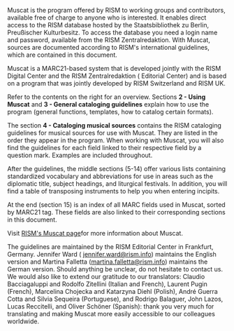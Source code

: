 Muscat is the program offered by RISM to working groups and contributors, available free of charge to anyone who is interested. It enables direct access to the RISM database hosted by the Staatsbibliothek zu Berlin, Preußischer Kulturbesitz. To access the database you need a login name and password, available from the RISM Zentralredaktion. With Muscat, sources are documented according to RISM's international guidelines, which are contained in this document.

Muscat is a MARC21-based system that is developed jointly with the RISM Digital Center and the RISM Zentralredaktion ( Editorial Center) and is based on a program that was jointly developed by RISM Switzerland and RISM UK.

Refer to the contents on the right for an overview. Sections **2 - Using Muscat** and **3 - General cataloging guidelines** explain how to use the program (general functions, templates, how to catalog certain formats).

The section **4 - Cataloging musical sources** contains the RISM cataloging guidelines for musical sources for use with Muscat. They are listed in the order they appear in the program. When working with Muscat, you will also find the guidelines for each field linked to their respective field by a question mark. Examples are included throughout.

After the guidelines, the middle sections (5-14) offer various lists containing standardized vocabulary and abbreviations for use in areas such as the diplomatic title, subject headings, and liturgical festivals. In addition, you will find a table of transposing instruments to help you when entering incipits.

At the end (section 15) is an index of all MARC fields used in Muscat, sorted by MARC21 tag. These fields are also linked to their corresponding sections in this document.

Visit [RISM's Muscat page](http://www.rism.info/en/community/muscat.html)for more information about Muscat.

The guidelines are maintained by the RISM Editorial Center in Frankfurt, Germany. Jennifer Ward ( jennifer.ward@rism.info) maintains the English version and Martina Falletta (martina.falletta@rism.info) maintains the German version. Should anything be unclear, do not hesitate to contact us. We would also like to extend our gratitude to our translators: Claudio Bacciagaluppi and Rodolfo Zitellini (Italian and French), Laurent Pugin (French), Marcelina Chojecka and Katarzyna Diehl (Polish), André Guerra Cotta and Silvia Sequeira (Portuguese), and Rodrigo Balaguer, John Lazos, Lucas Reccitelli, and Oliver Schöner (Spanish): thank you very much for translating and making Muscat more easily accessible to our colleagues worldwide.
